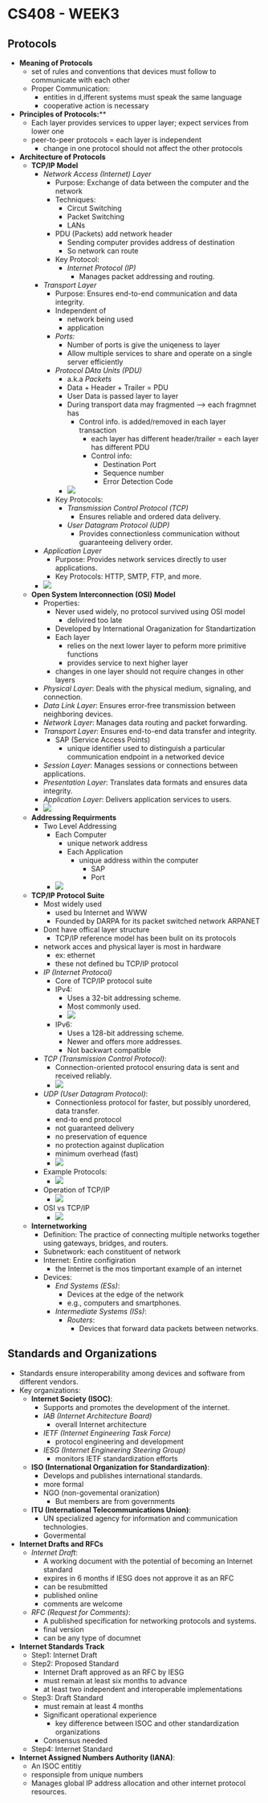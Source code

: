 # CS408 - WEEK3

## Protocols

- **Meaning of Protocols**
    - set of rules and conventions that devices must follow to communicate with each other
    - Proper Communication: 
        - entities in d,ifferent systems must speak the same language 
        - cooperative action is necessary
- **Principles of Protocols:****
    - Each layer provides services to upper layer; expect services from lower one
    - peer-to-peer protocols = each layer is independent
        - change in one protocol should not affect the other protocols
- **Architecture of Protocols**
    - **TCP/IP Model**
        - *Network Access (Internet) Layer*
            - Purpose: Exchange of data between the computer and the network
            - Techniques:
                - Circut Switching
                - Packet Switching
                - LANs
            - PDU (Packets) add network header
                - Sending computer provides address of destination
                - So network can route
            - Key Protocol: 
                - *Internet Protocol (IP)*
                    - Manages packet addressing and routing.
        - *Transport Layer*
            - Purpose: Ensures end-to-end communication and data integrity.
            - Independent of 
                - network being used
                - application
            - *Ports:*
                - Number of ports is give the uniqeness to layer
                -  Allow multiple services to share and operate on a single server efficiently
            - *Protocol DAta Units (PDU)*
                - a.k.a *Packets*
                - Data + Header + Trailer = PDU
                - User Data is passed layer to layer
                - During transport data may fragmented --\> each fragmnet has
                    - Control info. is added/removed in each layer transaction
                        - each layer has different header/trailer = each layer has different PDU
                        - Control info:
                            - Destination Port
                            - Sequence number
                            - Error Detection Code
                - ![](Attachments/PDU.png)
            - Key Protocols:
                - *Transmission Control Protocol (TCP)*
                    - Ensures reliable and ordered data delivery.
                - *User Datagram Protocol (UDP)*
                    - Provides connectionless communication without guaranteeing delivery order.
        - *Application Layer*
            - Purpose: Provides network services directly to user applications.
            - Key Protocols: HTTP, SMTP, FTP, and more.
        - ![](Attachments/Layers.png)
    - **Open System Interconnection (OSI) Model**
        - Properties:
            - Never used widely, no protocol survived using OSI model
                - delivired too late
            - Developed by International Oraganization for Standartization
            - Each layer 
                - relies on the next lower layer to peform more primitive functions
                - provides service to next higher layer
            - changes in one layer should not require changes in other layers
        - *Physical Layer*: Deals with the physical medium, signaling, and connection.
        - *Data Link Layer*: Ensures error-free transmission between neighboring devices.
        - *Network Layer*: Manages data routing and packet forwarding.
        - *Transport Layer*: Ensures end-to-end data transfer and integrity.
            - SAP (Service Access Points)
                - unique identifier used to distinguish a particular communication endpoint in a networked device
        - *Session Layer*: Manages sessions or connections between applications.
        - *Presentation Layer*: Translates data formats and ensures data integrity.
        - *Application Layer*: Delivers application services to users.
        - ![](Attachments/Layers2.png)
    - **Addressing Requirments**
        - Two Level Addressing
            - Each Computer
                - unique network address
                - Each Application
                    - unique address within the computer
                        - SAP
                        - Port
            - ![](Attachments/Addressreq.png)
    - **TCP/IP Protocol Suite**
        - Most widely used
            - used bu Internet and WWW
            - Founded by DARPA for its packet switched network ARPANET
        - Dont have offical layer structure
            - TCP/IP reference model has been bulit on its protocols
        - network acces and physical layer is most in hardware
            - ex: ethernet
            - these not defined bu TCP/IP protocol
        - *IP (Internet Protocol)*
            - Core of TCP/IP protocol suite
            - IPv4: 
                - Uses a 32-bit addressing scheme. 
                - Most commonly used.
                - ![](Attachments/IP.png)
            - IPv6: 
                - Uses a 128-bit addressing scheme. 
                - Newer and offers more addresses.
                - Not backwart compatible
        - *TCP (Transmission Control Protocol)*: 
            - Connection-oriented protocol ensuring data is sent and received reliably.
            - ![](Attachments/TCP.png)
        - *UDP (User Datagram Protocol)*: 
            - Connectionless protocol for faster, but possibly unordered, data transfer.
            - end-to end protocol
            - not guaranteed delivery
            - no preservation of equence
            - no protection against duplication
            - minimum overhead (fast)
            - ![](Attachments/UDP.png)
        - Example Protocols:
            - ![](Attachments/Protocols.png)
        - Operation of TCP/IP
            - ![](Attachments/TcpIp.png)
        - OSI vs TCP/IP
            - ![](Attachments/OsıVsTcpIp.png)
    - **Internetworking**
        - Definition: The practice of connecting multiple networks together using gateways, bridges, and routers.
        - Subnetwork: each constituent of network
        - Internet: Entire configiration
            - the Internet is the mos timportant example of an internet
        - Devices:
            - *End Systems (ESs)*: 
                - Devices at the edge of the network
                - e.g., computers and smartphones.
            - *Intermediate Systems (ISs)*: 
                - *Routers*:
                    -  Devices that forward data packets between networks.

## Standards and Organizations

- Standards ensure interoperability among devices and software from different vendors.
- Key organizations:
    - **Internet Society (ISOC)**: 
        - Supports and promotes the development of the internet.
        - *IAB (Internet Architecture Board)*
            - overall Internet architecture
        - *IETF (Internet Engineering Task Force)*
            - protocol engineering and development
        - *IESG (Internet Engineering Steering Group)*
            - monitors IETF standardization efforts
    - **ISO (International Organization for Standardization)**:
        - Develops and publishes international standards.
        - more formal
        - NGO (non-govemental oranization)
            - But members are from governments
    - **ITU (International Telecommunications Union)**: 
        - UN specialized agency for information and communication technologies.
        - Govermental
- **Internet Drafts and RFCs**
    - *Internet Draft*: 
        - A working document with the potential of becoming an Internet standard
        - expires in 6 months if IESG does not approve it as an RFC
        - can be resubmitted
        - published online
        - comments are welcome
    - *RFC (Request for Comments)*: 
        - A published specification for networking protocols and systems.
        - final version
        - can be any type of documnet
- **Internet Standards Track**
    - Step1: Internet Draft
    - Step2: Proposed Standard
        - Internet Draft approved as an RFC by IESG
        - must remain at least six months to advance 
        - at least two independent and interoperable implementations 
    - Step3: Draft Standard
        - must remain at least 4 months
        - Significant operational experience
            - key difference between ISOC and other standardization organizations 
        - Consensus needed
    - Step4: Internet Standard
- **Internet Assigned Numbers Authority (IANA)**: 
    - An ISOC entitiy
    - responsiple from unique numbers
    - Manages global IP address allocation and other internet protocol resources.

